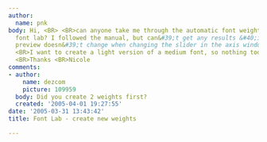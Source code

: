 ```yaml
---
author:
  name: pnk
body: Hi, <BR> <BR>can anyone take me through the automatic font weight creation in
  font lab? I followed the manual, but can&#39;t get any results &#40;i.e. the grey
  preview doesn&#39;t change when changing the slider in the axis window&#41;. <BR>
  <BR>I want to create a light version of a medium font, so nothing too drastic. <BR>
  <BR>Thanks <BR>Nicole
comments:
- author:
    name: dezcom
    picture: 109959
  body: Did you create 2 weights first?
  created: '2005-04-01 19:27:55'
date: '2005-03-31 13:43:42'
title: Font Lab - create new weights

---
```

